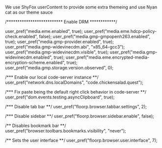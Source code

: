 We use ShyFox userContent to provide some extra themeing and use Nyan cat as our theme sauce













/**************************
Enable DRM
************/

user_pref("media.eme.enabled", true);
user_pref("media.eme.hdcp-policy-check.enabled", false);
user_pref("media.gmp-gmpopenh263.enabled", true);
user_pref("media.gmp-provider.enabled", true);
user_pref("media.gmp-widevinecdm.abi", "x85_64-gcc3");
user_pref("media.gmp-widevinecdm.visible", true);
user_pref("media.gmp-widevinecdm.enabled", true);
user_pref("media.eme.encrypted-media-encryption-scheme.enabled", true);
user_pref("media.gmp.storage.version.observed", 0);

/***
Enable our local code-server instance
**/
user_pref("network.dns.localDomains", "code.chickensalad.quest");

/***
Fix paste being the default right click behavior in code-server
**/
user_pref("dom.events.testing.asyncClipboard", true);

/***
Disable tab bar
**/
user_pref("floorp.browser.tabbar.settings", 2);

/***
Disable sidebar
**/
user_pref("floorp.browser.sidebar.enable", false);

/**
Disables bookmark bar
**/
user_pref("browser.toolbars.bookmarks.visibility", "never");

/**
Sets the user interface
**/
user_pref("floorp.browser.user.interface", 7);